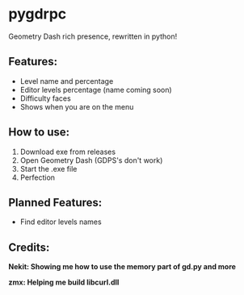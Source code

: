 # pygdrpc
 Geometry Dash rich presence, rewritten in python!
 ## Features:
 - Level name and percentage
 - Editor levels percentage (name coming soon)
 - Difficulty faces
 - Shows when you are on the menu
 ## How to use:
 1. Download exe from releases
 2. Open Geometry Dash (GDPS's don't work)
 3. Start the .exe file
 4. Perfection
 ## Planned Features:
 - Find editor levels names
 ## Credits:
**Nekit: Showing me how to use the memory part of gd.py and more**

**zmx: Helping me build libcurl.dll**
